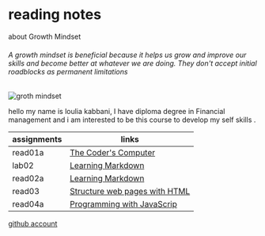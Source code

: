# reading notes
about  Growth Mindset
###### A growth mindset is beneficial because it helps us grow and improve our skills and become better at whatever we are doing. They don't accept initial roadblocks as permanent limitations ######
![groth mindset](https://th.bing.com/th/id/OIP.vvkfCXVbLl8Pt42ciOHpvgHaD4?pid=ImgDet&rs=1)

hello my name is loulia kabbani, I have diploma degree in Financial management and i am interested to be this course to develop my self skills .

**assignments** | **links**
--------------- | ------------------------
read01a         | [The Coder's Computer](https://github.com/louliakab/reading-notes/commit/155024fc0ec75a8def8d17d72eb2b92c93e61df2?short_path=01c8712#diff-01c87122b95f3bf1b3243aec4e6d5c4cc2cf30411b39e1dc700fad9410602b47)
lab02           | [Learning Markdown](https://louliakab.github.io/reading-notes/)
read02a         |  [ Learning Markdown](https://canvas.instructure.com/courses/2618370/discussion_topics/10868529) 
read03| [Structure web pages with HTML](https://github.com/louliakab/reading-notes/blob/main/read3.md)
read04a| [Programming with JavaScrip](https://louliakab.github.io/reading-notes/read04.md)


        
[github account](https://github.com/louliakab)

